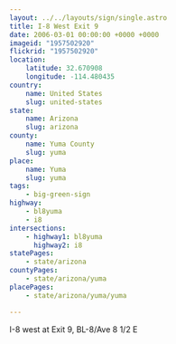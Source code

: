 ```yaml
---
layout: ../../layouts/sign/single.astro
title: I-8 West Exit 9
date: 2006-03-01 00:00:00 +0000 +0000
imageid: "1957502920"
flickrid: "1957502920"
location:
    latitude: 32.670908
    longitude: -114.480435
country:
    name: United States
    slug: united-states
state:
    name: Arizona
    slug: arizona
county:
    name: Yuma County
    slug: yuma
place:
    name: Yuma
    slug: yuma
tags:
    - big-green-sign
highway:
    - bl8yuma
    - i8
intersections:
    - highway1: bl8yuma
      highway2: i8
statePages:
    - state/arizona
countyPages:
    - state/arizona/yuma
placePages:
    - state/arizona/yuma/yuma

---
```

I-8 west at Exit 9, BL-8/Ave 8 1/2 E